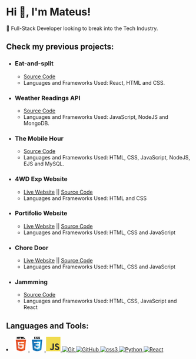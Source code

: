  # Hi 👋, I'm Mateus!

 
 🔭 Full-Stack Developer looking to break into the Tech Industry.
 
 
 ## Check my previous projects:

 - ### Eat-and-split
    - <a href="https://github.com/mateusmotter/eat-and-split" target="_blank">Source Code</a>
    - Languages and Frameworks Used: React, HTML and CSS.

 - ### Weather Readings API
    - <a href="https://github.com/mateusmotter/tafe_weather_api" target="_blank">Source Code</a>
    - Languages and Frameworks Used: JavaScript, NodeJS and MongoDB.
 
 - ### The Mobile Hour
    - <a href="https://github.com/mateusmotter/themobilehour" target="_blank">Source Code</a>
    - Languages and Frameworks Used: HTML, CSS, JavaScript, NodeJS, EJS and MySQL.
 
 - ### 4WD Exp Website 
    - <a href="https://mateusmotter.github.io" target="_blank">Live Website</a> || <a href="https://github.com/mateusmotter/mateusmotter.github.io" target="_blank">Source Code</a>
    - Languages and Frameworks Used: HTML and CSS

- ### Portifolio Website 
    - <a href="https://mateusmotter.github.io/Portifolio-Website/#" target="_blank">Live Website</a> || <a href="https://github.com/mateusmotter/Portifolio-Website" target="_blank">Source Code</a>
    - Languages and Frameworks Used: HTML, CSS and JavaScript

- ### Chore Door 
    - <a href="https://mateusmotter.github.io/Chore-Door/" target="_blank">Live Website</a> || <a href="https://github.com/mateusmotter/Chore-Door" target="_blank">Source Code</a>
    - Languages and Frameworks Used: HTML, CSS and JavaScript

- ### Jammming 
    - <a href="https://github.com/mateusmotter/Jamming-Spotify-API-" target="_blank">Source Code</a>
    - Languages and Frameworks Used: HTML, CSS, JavaScript and React
   
 
 
 ## Languages and Tools:

<list>
   <li>
      <a href="https://www.w3.org/html/" target="_blank"> <img src="https://raw.githubusercontent.com/devicons/devicon/master/icons/html5/html5-original-wordmark.svg" alt="html5" width="40" height="40"/> </a>
      <a href="https://www.w3schools.com/css/" target="_blank"> <img src="https://raw.githubusercontent.com/devicons/devicon/master/icons/css3/css3-original-wordmark.svg"              alt="css3" width="40" height="40"/> </a>
      <a href="https://developer.mozilla.org/en-US/docs/Web/JavaScript" target="_blank"> 
      <img src="https://raw.githubusercontent.com/devicons/devicon/master/icons/javascript/javascript-original.svg" alt="javascript" width="40" height="40" margin-right: "10"/> </a>
      <a href="https://git-scm.com" target="_blank"> <img src="https://upload.wikimedia.org/wikipedia/commons/thumb/3/3f/Git_icon.svg/1024px-Git_icon.svg.png"alt="Git" width="40" height="40"/> </a>
      <a href="https://github.com" target="_blank"> <img src="https://github.githubassets.com/images/modules/logos_page/GitHub-Mark.png"alt="GitHub" width="40" height="40"/> </a>
      <a href="https://nodejs.org/en/" target="_blank"> <img src="https://nodejs.org/static/images/logo.svg"alt="css3" width="40" height="40"/> </a>
      <a href="https://www.python.org" target="_blank"> <img src="https://cdn3.iconfinder.com/data/icons/logos-and-brands-adobe/512/267_Python-512.png"alt="Python" width="40" height="40"/> </a>
    <a href="https://reactjs.org" target="_blank"> <img src="https://upload.wikimedia.org/wikipedia/commons/a/a7/React-icon.svg"alt="React" width="40" height="40"/> </a>
    </li>
 </list>

 
 


